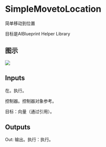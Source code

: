 # SimpleMovetoLocation

简单移动到位置

目标是AIBlueprint Helper Library

## 图示

![]($-20221218-17475350.png)

## Inputs

在。执行。

控制器。控制器对象参考。

目标：向量（通过引用）。 

## Outputs

Out: 输出。执行：执行。
